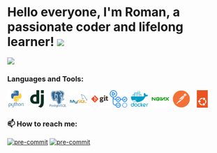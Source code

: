 # Hello everyone, I'm Roman, a passionate coder and lifelong learner! <img src="https://media.giphy.com/media/hvRJCLFzcasrR4ia7z/giphy.gif" width="50px">

<div style="display: flex; flex-wrap: wrap;">
<img src="https://media.giphy.com/media/v1.Y2lkPTc5MGI3NjExdmtzd2M1Y2hrcG84a2NuYXA1YzFhdnExYzlhNG96dTN5Y3R2dWxmaSZlcD12MV9pbnRlcm5hbF9naWZfYnlfaWQmY3Q9Zw/KAq5w47R9rmTuvWOWa/giphy.gif" width="100px">
</div>

### Languages and Tools:
<div>
  <img src="https://github.com/devicons/devicon/blob/master/icons/python/python-original-wordmark.svg" title="Python" alt="Python" width="40" height="40"/>&nbsp;
  <img src="https://github.com/devicons/devicon/blob/master/icons/django/django-plain.svg" title="Django" alt="Django" width="40" height="40"/>&nbsp;
  <img src="https://github.com/devicons/devicon/blob/master/icons/postgresql/postgresql-plain-wordmark.svg" title="PostgreSQL" alt="PostgreSQL" width="40" height="40"/>&nbsp;
  <img src="https://github.com/devicons/devicon/blob/master/icons/mysql/mysql-original-wordmark.svg" title="MySQL"  alt="MySQL" width="40" height="40"/>&nbsp;
  <img src="https://github.com/devicons/devicon/blob/master/icons/git/git-original-wordmark.svg" title="Git" **alt="Git" width="40" height="40"/>
  <img src="https://github.com/devicons/devicon/blob/master/icons/githubactions/githubactions-original.svg" title="Github Actions"  alt="Github Actions" width="40" height="40"/>&nbsp;
  <img src="https://github.com/devicons/devicon/blob/master/icons/docker/docker-plain-wordmark.svg" title="Docker" alt="Docker" width="40" height="40"/>&nbsp;
  <img src="https://github.com/devicons/devicon/blob/master/icons/nginx/nginx-original.svg" title="Nginx" alt="Nginx" width="40" height="40"/>&nbsp;
  <img src="https://github.com/devicons/devicon/blob/master/icons/postman/postman-original.svg" title="Postman" alt="Postman " width="40" height="40"/>&nbsp;
  <img src="https://github.com/devicons/devicon/blob/master/icons/ubuntu/ubuntu-original.svg" title="Ubuntu" alt="Ubuntu" width="40" height="40"/>&nbsp;
</div>

### 📫 How to reach me:

[![pre-commit](https://img.shields.io/badge/Telegram-RBolkonskiy-26A5E4?logo=telegram&logoColor=white)](https://t.me/RBolkonskiy)
[![pre-commit](https://img.shields.io/badge/email-r.izegov@gmail.com-005FF9?logo=maildotru&logoColor=white)](mailto:r.izegov@gmail.com)
<!---
Romaizega/Romaizega is a ✨ special ✨ repository because its `README.md` (this file) appears on your GitHub profile.
You can click the Preview link to take a look at your changes.
--->

